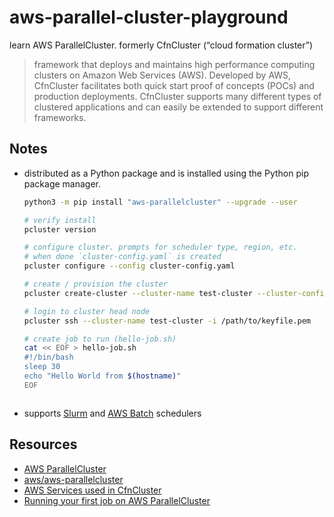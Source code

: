# aws-parallel-cluster-playground

learn AWS ParallelCluster.  formerly CfnCluster (“cloud formation cluster”)

> framework that deploys and maintains high performance computing clusters on Amazon Web Services (AWS). Developed by AWS, CfnCluster facilitates both quick start proof of concepts (POCs) and production deployments. CfnCluster supports many different types of clustered applications and can easily be extended to support different frameworks.

## Notes

*  distributed as a Python package and is installed using the Python pip package manager.
    ```sh
    python3 -m pip install "aws-parallelcluster" --upgrade --user
    
    # verify install
    pcluster version

    # configure cluster. prompts for scheduler type, region, etc.
    # when done `cluster-config.yaml` is created
    pcluster configure --config cluster-config.yaml

    # create / provision the cluster
    pcluster create-cluster --cluster-name test-cluster --cluster-configuration cluster-config.yaml

    # login to cluster head node
    pcluster ssh --cluster-name test-cluster -i /path/to/keyfile.pem

    # create job to run (hello-job.sh)
    cat << EOF > hello-job.sh
    #!/bin/bash
    sleep 30
    echo "Hello World from $(hostname)"
    EOF



    ```
* supports [Slurm](https://docs.aws.amazon.com/parallelcluster/latest/ug/slurm-workload-manager-v3.html) and [AWS Batch](https://docs.aws.amazon.com/parallelcluster/latest/ug/awsbatchcli-v3.html) schedulers

## Resources

- [AWS ParallelCluster](https://docs.aws.amazon.com/parallelcluster/latest/ug/what-is-aws-parallelcluster.html)
- [aws/aws-parallelcluster](https://github.com/aws/aws-parallelcluster)
- [AWS Services used in CfnCluster](https://cfncluster.readthedocs.io/en/latest/aws_services.html#aws-services)
- [Running your first job on AWS ParallelCluster](https://docs.aws.amazon.com/parallelcluster/latest/ug/tutorials-running-your-first-job-on-version-3.html)